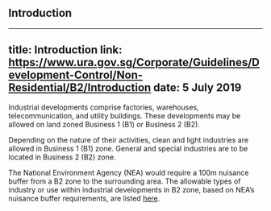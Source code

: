 
## Introduction
---
title: Introduction
link: https://www.ura.gov.sg/Corporate/Guidelines/Development-Control/Non-Residential/B2/Introduction
date: 5 July 2019
---

Industrial developments comprise factories, warehouses, telecommunication, and utility buildings. These developments may be allowed on land zoned Business 1 (B1) or Business 2 (B2).

Depending on the nature of their activities, clean and light industries are allowed in Business 1 (B1) zone. General and special industries are to be located in Business 2 (B2) zone.

The National Environment Agency (NEA) would require a 100m nuisance buffer from a B2 zone to the surrounding area. The allowable types of industry or use within industrial developments in B2 zone, based on NEA’s nuisance buffer requirements, are listed [here](https://e-services.nea.gov.sg/ias/PublicApplicant/Homepage.aspx).
